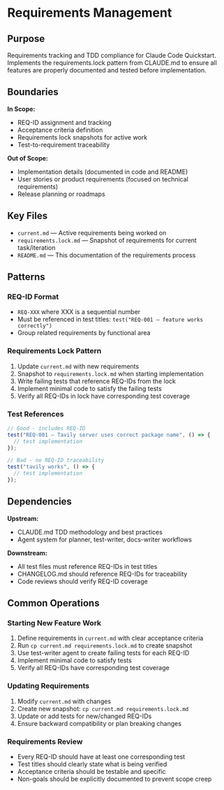 # Requirements Management

## Purpose
Requirements tracking and TDD compliance for Claude Code Quickstart. Implements the requirements.lock pattern from CLAUDE.md to ensure all features are properly documented and tested before implementation.

## Boundaries
**In Scope:**
- REQ-ID assignment and tracking
- Acceptance criteria definition
- Requirements lock snapshots for active work
- Test-to-requirement traceability

**Out of Scope:**
- Implementation details (documented in code and README)
- User stories or product requirements (focused on technical requirements)
- Release planning or roadmaps

## Key Files
- `current.md` — Active requirements being worked on
- `requirements.lock.md` — Snapshot of requirements for current task/iteration
- `README.md` — This documentation of the requirements process

## Patterns

### REQ-ID Format
- `REQ-XXX` where XXX is a sequential number
- Must be referenced in test titles: `test("REQ-001 — feature works correctly")`
- Group related requirements by functional area

### Requirements Lock Pattern
1. Update `current.md` with new requirements
2. Snapshot to `requirements.lock.md` when starting implementation
3. Write failing tests that reference REQ-IDs from the lock
4. Implement minimal code to satisfy the failing tests
5. Verify all REQ-IDs in lock have corresponding test coverage

### Test References
```javascript
// Good - includes REQ-ID
test("REQ-001 — Tavily server uses correct package name", () => {
  // test implementation
});

// Bad - no REQ-ID traceability  
test("tavily works", () => {
  // test implementation  
});
```

## Dependencies
**Upstream:**
- CLAUDE.md TDD methodology and best practices
- Agent system for planner, test-writer, docs-writer workflows

**Downstream:**
- All test files must reference REQ-IDs in test titles
- CHANGELOG.md should reference REQ-IDs for traceability
- Code reviews should verify REQ-ID coverage

## Common Operations

### Starting New Feature Work
1. Define requirements in `current.md` with clear acceptance criteria
2. Run `cp current.md requirements.lock.md` to create snapshot
3. Use test-writer agent to create failing tests for each REQ-ID
4. Implement minimal code to satisfy tests
5. Verify all REQ-IDs have corresponding test coverage

### Updating Requirements
1. Modify `current.md` with changes
2. Create new snapshot: `cp current.md requirements.lock.md`  
3. Update or add tests for new/changed REQ-IDs
4. Ensure backward compatibility or plan breaking changes

### Requirements Review
- Every REQ-ID should have at least one corresponding test
- Test titles should clearly state what is being verified
- Acceptance criteria should be testable and specific
- Non-goals should be explicitly documented to prevent scope creep